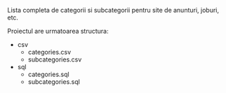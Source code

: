 Lista completa de categorii si subcategorii pentru site de anunturi, joburi, etc.

Proiectul are urmatoarea structura:

- csv
    - categories.csv
    - subcategories.csv
- sql
    - categories.sql
    - subcategories.sql